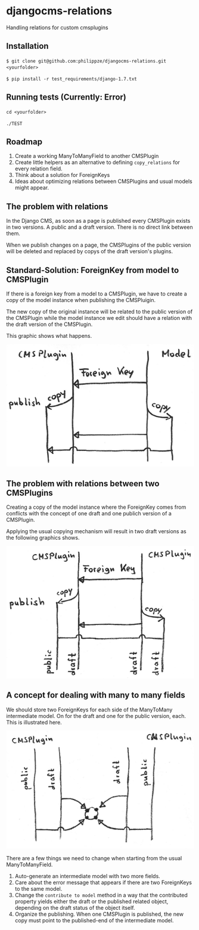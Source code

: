 # djangocms-relations

Handling relations for custom cmsplugins


## Installation

`$ git clone git@github.com:philippze/djangocms-relations.git <yourfolder>`

`$ pip install -r test_requirements/django-1.7.txt`


## Running tests (Currently: Error)

`cd <yourfolder>` 

`./TEST`


## Roadmap

1. Create a working ManyToManyField to another CMSPlugin
2. Create little helpers as an alternative to defining `copy_relations` for every relation field.
3. Think about a solution for ForeignKeys
4. Ideas about optimizing relations between CMSPlugins and usual models might appear.


## The problem with relations

In the Django CMS,
as soon as a page is published every CMSPlugin exists in two versions.
A public and a draft version.
There is no direct link between them.

When we publish changes on a page,
the CMSPlugins of the public version will be deleted
and replaced by copys of the draft version's plugins.


## Standard-Solution: ForeignKey from model to CMSPlugin

If there is a foreign key from a model to a CMSPlugin,
we have to create a copy of the model instance
when publishing the CMSPluigin.

The new copy of the original instance will be related
to the public version of the CMSPlugin
while the model instance we edit should have a relation
with the draft version of the CMSPlugin.

This graphic shows what happens.

![](readme-fk.png "Foreign Key between model and CMSPlugin")



## The problem with relations between two CMSPlugins

Creating a copy of the model instance where the ForeignKey comes from
conflicts with the concept of one draft and one publich version of a CMSPlugin.

Applying the usual copying mechanism will result in two draft versions as the following graphics shows.

![](readme-fk-cmsplugin.png "Foreign Key between two CMSPlugins")


## A concept for dealing with many to many fields

We should store two ForeignKeys for each side of the ManyToMany intermediate model.
On for the draft and one for the public version, each.
This is illustrated here.

![](readme-m2m-concept.png "Concept for ManyToMany relation between CMSPlugins")

There are a few things we need to change when starting from the usual ManyToManyField.

1. Auto-generate an intermediate model with two more fields.
2. Care about the error message that appears if there are two ForeignKeys to the same model.
3. Change the `contribute to model` method in a way that the contributed property yields either the draft or the published related object, depending on the draft status of the object itself.
4. Organize the publishing. When one CMSPlugin is published, the new copy must point to the published-end of the intermediate model.
